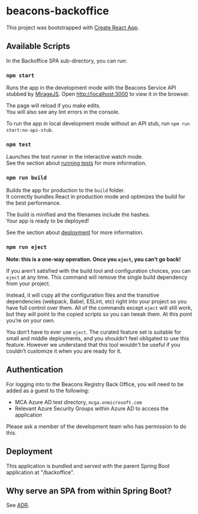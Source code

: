 # beacons-backoffice

This project was bootstrapped with [Create React App](https://github.com/facebook/create-react-app).

## Available Scripts

In the Backoffice SPA sub-directory, you can run:

### `npm start`

Runs the app in the development mode with the Beacons Service API stubbed by [MirageJS](https://miragejs.com/).
Open [http://localhost:3000](http://localhost:3000) to view it in the browser.

The page will reload if you make edits.\
You will also see any lint errors in the console.

To run the app in local development mode without an API stub, run `npm run start:no-api-stub`.

### `npm test`

Launches the test runner in the interactive watch mode.\
See the section about [running tests](https://facebook.github.io/create-react-app/docs/running-tests) for more information.

### `npm run build`

Builds the app for production to the `build` folder.\
It correctly bundles React in production mode and optimizes the build for the best performance.

The build is minified and the filenames include the hashes.\
Your app is ready to be deployed!

See the section about [deployment](https://facebook.github.io/create-react-app/docs/deployment) for more information.

### `npm run eject`

**Note: this is a one-way operation. Once you `eject`, you can’t go back!**

If you aren’t satisfied with the build tool and configuration choices, you can `eject` at any time. This command will remove the single build dependency from your project.

Instead, it will copy all the configuration files and the transitive dependencies (webpack, Babel, ESLint, etc) right into your project so you have full control over them. All of the commands except `eject` will still work, but they will point to the copied scripts so you can tweak them. At this point you’re on your own.

You don’t have to ever use `eject`. The curated feature set is suitable for small and middle deployments, and you shouldn’t feel obligated to use this feature. However we understand that this tool wouldn’t be useful if you couldn’t customize it when you are ready for it.

## Authentication

For logging into to the Beacons Registry Back Office, you will need to be added as a guest to the following:

- MCA Azure AD test directory, `mcga.onmicrosoft.com`
- Relevant Azure Security Groups within Azure AD to access the application

Please ask a member of the development team who has permission to do this.

## Deployment

This application is bundled and served with the parent Spring Boot application at "/backoffice".

## Why serve an SPA from within Spring Boot?

See [ADR](https://github.com/mcagov/beacons-integration/blob/main/docs/adr/0007-2021-10-25-serve-backoffice-spa-from-spring.md).
